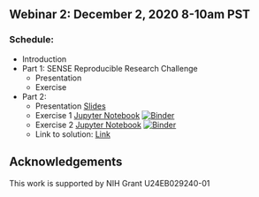 ## Webinar 2: December 2, 2020 8-10am PST

### Schedule:
- Introduction
- Part 1: SENSE Reproducible Research Challenge
  - Presentation
  - Exercise
- Part 2: 
  - Presentation [Slides](./dynamic_mri/bart_webinar_dynamic_mri.pdf)
  - Exercise 1 [Jupyter Notebook](./dynamic_mri/BART_DCE_demo.ipynb) [![Binder](https://mybinder.org/badge_logo.svg)](https://mybinder.org/v2/gh/mrirecon/bart-webinars/webinar2?filepath=webinar2/dynamic_mri/BART_DCE_demo.ipynb)
  - Exercise 2 [Jupyter Notebook](./dynamic_mri/BART_DCE_demo_2.ipynb) [![Binder](https://mybinder.org/badge_logo.svg)](https://mybinder.org/v2/gh/mrirecon/bart-webinars/webinar2?filepath=webinar2/dynamic_mri/BART_DCE_demo_2.ipynb)
  - Link to solution: [Link](./dynamic_mri/LR_solution.txt)


## Acknowledgements
This work is supported by NIH Grant U24EB029240-01
